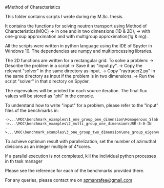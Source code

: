 #Method of Characteristics

This folder contains scripts I wrote during my M.Sc. thesis. 

It contains the functions for solving neutron transport using Method of Characteristics(MOC)
	-> in one and in two dimensions (1D & 2D), 
	-> with one-group approximation and with multigroup approximation(1g & mg).


All the scripts were written in python language using the IDE of Spyder in Windows 10. The dependencies are numpy and multiprocessing libraries.

The 2D functions are written for a rectangular grid. To solve a problem:
	-> Describe the problem in a script
	-> Save it as "input.py".
	-> Copy the relevant "solver" in the same directory as input.
	-> Copy "raytracer2.py" in the same directory as input if the problem is in two dimensions.
	-> Run the script "solver" in that directory on Spyder. 

The eigenvalues will be printed for each source iteration. The final flux values will be stored as "phi" in the console.

To understand how to write "input" for a problem, please refer to the "input" files of the benchmarks in:

	->...\MOC\benchmark_examples\1_one_group_one_dimension\Homogenous_Slab
	->...\MOC\benchmark_examples\2_multi_group_one_dimension\URR-3-0-IN
	->...\MOC\benchmark_examples\3_one_group_two_dimension\one_group_eigenvalue_problem

To achieve optimum result with parallelization, set the number of azimuthal divisions as an integer multiple of 4*cores. 

If a parallel execution is not completed, kill the individual python processes in th task manager

Please see the reference for each of the benchmarks provided there. 

For any queries, please contact me on azmanrafee@gmail.com



